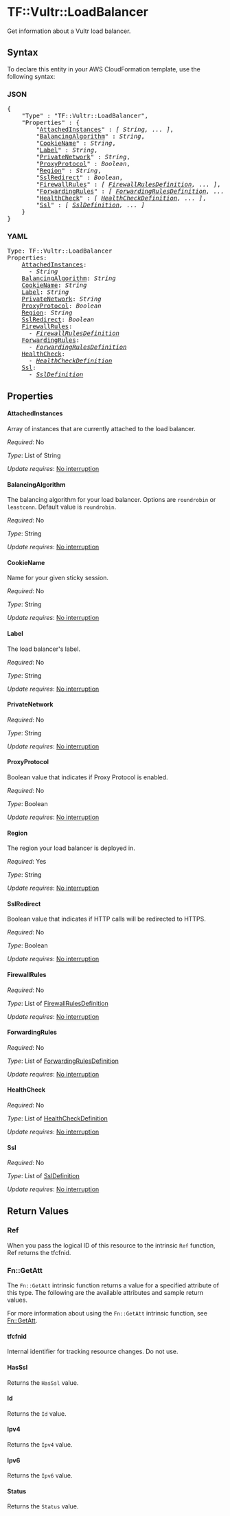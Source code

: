 # TF::Vultr::LoadBalancer

Get information about a Vultr load balancer.

## Syntax

To declare this entity in your AWS CloudFormation template, use the following syntax:

### JSON

<pre>
{
    "Type" : "TF::Vultr::LoadBalancer",
    "Properties" : {
        "<a href="#attachedinstances" title="AttachedInstances">AttachedInstances</a>" : <i>[ String, ... ]</i>,
        "<a href="#balancingalgorithm" title="BalancingAlgorithm">BalancingAlgorithm</a>" : <i>String</i>,
        "<a href="#cookiename" title="CookieName">CookieName</a>" : <i>String</i>,
        "<a href="#label" title="Label">Label</a>" : <i>String</i>,
        "<a href="#privatenetwork" title="PrivateNetwork">PrivateNetwork</a>" : <i>String</i>,
        "<a href="#proxyprotocol" title="ProxyProtocol">ProxyProtocol</a>" : <i>Boolean</i>,
        "<a href="#region" title="Region">Region</a>" : <i>String</i>,
        "<a href="#sslredirect" title="SslRedirect">SslRedirect</a>" : <i>Boolean</i>,
        "<a href="#firewallrules" title="FirewallRules">FirewallRules</a>" : <i>[ <a href="firewallrulesdefinition.md">FirewallRulesDefinition</a>, ... ]</i>,
        "<a href="#forwardingrules" title="ForwardingRules">ForwardingRules</a>" : <i>[ <a href="forwardingrulesdefinition.md">ForwardingRulesDefinition</a>, ... ]</i>,
        "<a href="#healthcheck" title="HealthCheck">HealthCheck</a>" : <i>[ <a href="healthcheckdefinition.md">HealthCheckDefinition</a>, ... ]</i>,
        "<a href="#ssl" title="Ssl">Ssl</a>" : <i>[ <a href="ssldefinition.md">SslDefinition</a>, ... ]</i>
    }
}
</pre>

### YAML

<pre>
Type: TF::Vultr::LoadBalancer
Properties:
    <a href="#attachedinstances" title="AttachedInstances">AttachedInstances</a>: <i>
      - String</i>
    <a href="#balancingalgorithm" title="BalancingAlgorithm">BalancingAlgorithm</a>: <i>String</i>
    <a href="#cookiename" title="CookieName">CookieName</a>: <i>String</i>
    <a href="#label" title="Label">Label</a>: <i>String</i>
    <a href="#privatenetwork" title="PrivateNetwork">PrivateNetwork</a>: <i>String</i>
    <a href="#proxyprotocol" title="ProxyProtocol">ProxyProtocol</a>: <i>Boolean</i>
    <a href="#region" title="Region">Region</a>: <i>String</i>
    <a href="#sslredirect" title="SslRedirect">SslRedirect</a>: <i>Boolean</i>
    <a href="#firewallrules" title="FirewallRules">FirewallRules</a>: <i>
      - <a href="firewallrulesdefinition.md">FirewallRulesDefinition</a></i>
    <a href="#forwardingrules" title="ForwardingRules">ForwardingRules</a>: <i>
      - <a href="forwardingrulesdefinition.md">ForwardingRulesDefinition</a></i>
    <a href="#healthcheck" title="HealthCheck">HealthCheck</a>: <i>
      - <a href="healthcheckdefinition.md">HealthCheckDefinition</a></i>
    <a href="#ssl" title="Ssl">Ssl</a>: <i>
      - <a href="ssldefinition.md">SslDefinition</a></i>
</pre>

## Properties

#### AttachedInstances

Array of instances that are currently attached to the load balancer.

_Required_: No

_Type_: List of String

_Update requires_: [No interruption](https://docs.aws.amazon.com/AWSCloudFormation/latest/UserGuide/using-cfn-updating-stacks-update-behaviors.html#update-no-interrupt)

#### BalancingAlgorithm

The balancing algorithm for your load balancer. Options are `roundrobin` or `leastconn`. Default value is `roundrobin`.

_Required_: No

_Type_: String

_Update requires_: [No interruption](https://docs.aws.amazon.com/AWSCloudFormation/latest/UserGuide/using-cfn-updating-stacks-update-behaviors.html#update-no-interrupt)

#### CookieName

Name for your given sticky session.

_Required_: No

_Type_: String

_Update requires_: [No interruption](https://docs.aws.amazon.com/AWSCloudFormation/latest/UserGuide/using-cfn-updating-stacks-update-behaviors.html#update-no-interrupt)

#### Label

The load balancer's label.

_Required_: No

_Type_: String

_Update requires_: [No interruption](https://docs.aws.amazon.com/AWSCloudFormation/latest/UserGuide/using-cfn-updating-stacks-update-behaviors.html#update-no-interrupt)

#### PrivateNetwork

_Required_: No

_Type_: String

_Update requires_: [No interruption](https://docs.aws.amazon.com/AWSCloudFormation/latest/UserGuide/using-cfn-updating-stacks-update-behaviors.html#update-no-interrupt)

#### ProxyProtocol

Boolean value that indicates if Proxy Protocol is enabled.

_Required_: No

_Type_: Boolean

_Update requires_: [No interruption](https://docs.aws.amazon.com/AWSCloudFormation/latest/UserGuide/using-cfn-updating-stacks-update-behaviors.html#update-no-interrupt)

#### Region

The region your load balancer is deployed in.

_Required_: Yes

_Type_: String

_Update requires_: [No interruption](https://docs.aws.amazon.com/AWSCloudFormation/latest/UserGuide/using-cfn-updating-stacks-update-behaviors.html#update-no-interrupt)

#### SslRedirect

Boolean value that indicates if HTTP calls will be redirected to HTTPS.

_Required_: No

_Type_: Boolean

_Update requires_: [No interruption](https://docs.aws.amazon.com/AWSCloudFormation/latest/UserGuide/using-cfn-updating-stacks-update-behaviors.html#update-no-interrupt)

#### FirewallRules

_Required_: No

_Type_: List of <a href="firewallrulesdefinition.md">FirewallRulesDefinition</a>

_Update requires_: [No interruption](https://docs.aws.amazon.com/AWSCloudFormation/latest/UserGuide/using-cfn-updating-stacks-update-behaviors.html#update-no-interrupt)

#### ForwardingRules

_Required_: No

_Type_: List of <a href="forwardingrulesdefinition.md">ForwardingRulesDefinition</a>

_Update requires_: [No interruption](https://docs.aws.amazon.com/AWSCloudFormation/latest/UserGuide/using-cfn-updating-stacks-update-behaviors.html#update-no-interrupt)

#### HealthCheck

_Required_: No

_Type_: List of <a href="healthcheckdefinition.md">HealthCheckDefinition</a>

_Update requires_: [No interruption](https://docs.aws.amazon.com/AWSCloudFormation/latest/UserGuide/using-cfn-updating-stacks-update-behaviors.html#update-no-interrupt)

#### Ssl

_Required_: No

_Type_: List of <a href="ssldefinition.md">SslDefinition</a>

_Update requires_: [No interruption](https://docs.aws.amazon.com/AWSCloudFormation/latest/UserGuide/using-cfn-updating-stacks-update-behaviors.html#update-no-interrupt)

## Return Values

### Ref

When you pass the logical ID of this resource to the intrinsic `Ref` function, Ref returns the tfcfnid.

### Fn::GetAtt

The `Fn::GetAtt` intrinsic function returns a value for a specified attribute of this type. The following are the available attributes and sample return values.

For more information about using the `Fn::GetAtt` intrinsic function, see [Fn::GetAtt](https://docs.aws.amazon.com/AWSCloudFormation/latest/UserGuide/intrinsic-function-reference-getatt.html).

#### tfcfnid

Internal identifier for tracking resource changes. Do not use.

#### HasSsl

Returns the <code>HasSsl</code> value.

#### Id

Returns the <code>Id</code> value.

#### Ipv4

Returns the <code>Ipv4</code> value.

#### Ipv6

Returns the <code>Ipv6</code> value.

#### Status

Returns the <code>Status</code> value.

